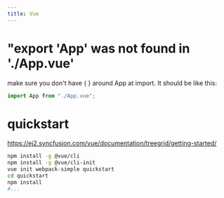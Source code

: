 ```yaml
---
title: Vue
---
```


# "export 'App' was not found in './App.vue'
make sure you don't have { } around App at import. It should be like this:
```js
import App from "./App.vue";
```

# quickstart
https://ej2.syncfusion.com/vue/documentation/treegrid/getting-started/
```bash
npm install -g @vue/cli
npm install -g @vue/cli-init
vue init webpack-simple quickstart
cd quickstart
npm install
#...
```
